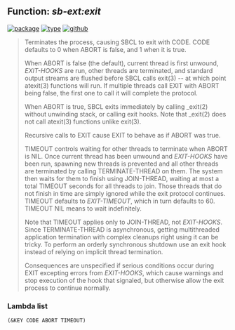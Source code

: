 ## Function: ***sb-ext:exit***
[![package](https://img.shields.io/badge/Package-SB--EXT-5f9ea0.svg?style=social&colorA=999999)](../) [![type](https://img.shields.io/badge/Type-Function-5f9ea0.svg?style=social&colorA=999999)](../#function) [![github](https://img.shields.io/badge/GitHub-View_the_source-5f9ea0.svg?style=social&colorA=999999&logo=github)](https://github.com/sbcl/sbcl/blob/master/src/code/cold-init.lisp/) 

> Terminates the process, causing SBCL to exit with CODE. CODE
> defaults to 0 when ABORT is false, and 1 when it is true.
> 
> When ABORT is false (the default), current thread is first unwound,
> *EXIT-HOOKS* are run, other threads are terminated, and standard
> output streams are flushed before SBCL calls exit(3) -- at which point
> atexit(3) functions will run. If multiple threads call EXIT with ABORT
> being false, the first one to call it will complete the protocol.
> 
> When ABORT is true, SBCL exits immediately by calling _exit(2) without
> unwinding stack, or calling exit hooks. Note that _exit(2) does not
> call atexit(3) functions unlike exit(3).
> 
> Recursive calls to EXIT cause EXIT to behave as if ABORT was true.
> 
> TIMEOUT controls waiting for other threads to terminate when ABORT is
> NIL. Once current thread has been unwound and *EXIT-HOOKS* have been
> run, spawning new threads is prevented and all other threads are
> terminated by calling TERMINATE-THREAD on them. The system then waits
> for them to finish using JOIN-THREAD, waiting at most a total TIMEOUT
> seconds for all threads to join. Those threads that do not finish
> in time are simply ignored while the exit protocol continues. TIMEOUT
> defaults to *EXIT-TIMEOUT*, which in turn defaults to 60. TIMEOUT NIL
> means to wait indefinitely.
> 
> Note that TIMEOUT applies only to JOIN-THREAD, not *EXIT-HOOKS*. Since
> TERMINATE-THREAD is asynchronous, getting multithreaded application
> termination with complex cleanups right using it can be tricky. To
> perform an orderly synchronous shutdown use an exit hook instead of
> relying on implicit thread termination.
> 
> Consequences are unspecified if serious conditions occur during EXIT
> excepting errors from *EXIT-HOOKS*, which cause warnings and stop
> execution of the hook that signaled, but otherwise allow the exit
> process to continue normally.

### Lambda list
```
(&KEY CODE ABORT TIMEOUT)
```
